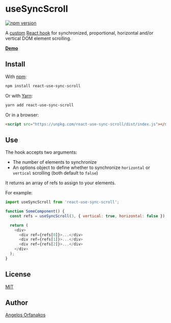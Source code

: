 # useSyncScroll

[![npm version](https://badge.fury.io/js/react-use-sync-scroll.png)](https://www.npmjs.com/package/react-use-sync-scroll)

A [custom][] [React hook][hooks] for synchronized, proportional, horizontal
and/or vertical DOM element scrolling.

**[Demo][]**

[custom]: https://reactjs.org/docs/hooks-custom.html
[hooks]: https://reactjs.org/docs/hooks-intro.html
[Demo]: https://agorf.github.io/react-use-sync-scroll/demo.html

## Install

With [npm](https://www.npmjs.com/):

```sh
npm install react-use-sync-scroll
```

Or with [Yarn](https://yarnpkg.com/):

```sh
yarn add react-use-sync-scroll
```

Or in a browser:

```html
<script src="https://unpkg.com/react-use-sync-scroll/dist/index.js"></script>
```

## Use

The hook accepts two arguments:

- The number of elements to synchronize
- An options object to define whether to synchronize `horizontal` or `vertical`
  scrolling (both default to `false`)

It returns an array of refs to assign to your elements.

For example:

```javascript
import useSyncScroll from 'react-use-sync-scroll';

function SomeComponent() {
  const refs = useSyncScroll(3, { vertical: true, horizontal: false });

  return (
    <div>
      <div ref={refs[0]}>...</div>
      <div ref={refs[1]}>...</div>
      <div ref={refs[2]}>...</div>
    </div>
  );
}
```

## License

[MIT](https://github.com/agorf/react-use-sync-scroll/blob/master/LICENSE.txt)

## Author

[Angelos Orfanakos](https://angelos.dev/)
